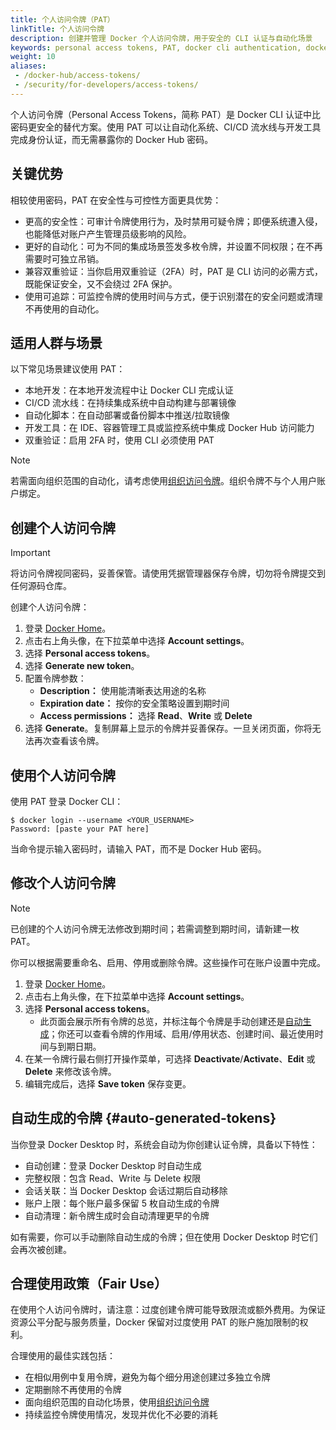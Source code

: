 ```yaml
---
title: 个人访问令牌（PAT）
linkTitle: 个人访问令牌
description: 创建并管理 Docker 个人访问令牌，用于安全的 CLI 认证与自动化场景
keywords: personal access tokens, PAT, docker cli authentication, docker hub security, programmatic access, 个人访问令牌, 访问令牌
weight: 10
aliases:
 - /docker-hub/access-tokens/
 - /security/for-developers/access-tokens/
---
```


个人访问令牌（Personal Access Tokens，简称 PAT）是 Docker CLI 认证中比密码更安全的替代方案。使用 PAT 可以让自动化系统、CI/CD 流水线与开发工具完成身份认证，而无需暴露你的 Docker Hub 密码。

## 关键优势

相较使用密码，PAT 在安全性与可控性方面更具优势：

- 更高的安全性：可审计令牌使用行为，及时禁用可疑令牌；即便系统遭入侵，也能降低对账户产生管理员级影响的风险。
- 更好的自动化：可为不同的集成场景签发多枚令牌，并设置不同权限；在不再需要时可独立吊销。
- 兼容双重验证：当你启用双重验证（2FA）时，PAT 是 CLI 访问的必需方式，既能保证安全，又不会绕过 2FA 保护。
- 使用可追踪：可监控令牌的使用时间与方式，便于识别潜在的安全问题或清理不再使用的自动化。

## 适用人群与场景

以下常见场景建议使用 PAT：

- 本地开发：在本地开发流程中让 Docker CLI 完成认证
- CI/CD 流水线：在持续集成系统中自动构建与部署镜像
- 自动化脚本：在自动部署或备份脚本中推送/拉取镜像
- 开发工具：在 IDE、容器管理工具或监控系统中集成 Docker Hub 访问能力
- 双重验证：启用 2FA 时，使用 CLI 必须使用 PAT

> [!NOTE]
>
> 若需面向组织范围的自动化，请考虑使用[组织访问令牌](/manuals/enterprise/security/access-tokens.md)。组织令牌不与个人用户账户绑定。

## 创建个人访问令牌

> [!IMPORTANT]
>
> 将访问令牌视同密码，妥善保管。请使用凭据管理器保存令牌，切勿将令牌提交到任何源码仓库。

创建个人访问令牌：

1. 登录 [Docker Home](https://app.docker.com/)。
1. 点击右上角头像，在下拉菜单中选择 **Account settings**。
1. 选择 **Personal access tokens**。
1. 选择 **Generate new token**。
1. 配置令牌参数：
   - **Description：** 使用能清晰表达用途的名称
   - **Expiration date：** 按你的安全策略设置到期时间
   - **Access permissions：** 选择 **Read**、**Write** 或 **Delete**
1. 选择 **Generate**。复制屏幕上显示的令牌并妥善保存。一旦关闭页面，你将无法再次查看该令牌。

## 使用个人访问令牌

使用 PAT 登录 Docker CLI：

```console
$ docker login --username <YOUR_USERNAME>
Password: [paste your PAT here]
```

当命令提示输入密码时，请输入 PAT，而不是 Docker Hub 密码。

## 修改个人访问令牌

> [!NOTE]
>
> 已创建的个人访问令牌无法修改到期时间；若需调整到期时间，请新建一枚 PAT。

你可以根据需要重命名、启用、停用或删除令牌。这些操作可在账户设置中完成。

1. 登录 [Docker Home](https://app.docker.com/login)。
1. 点击右上角头像，在下拉菜单中选择 **Account settings**。
1. 选择 **Personal access tokens**。
      - 此页面会展示所有令牌的总览，并标注每个令牌是手动创建还是[自动生成](#auto-generated-tokens)；你还可以查看令牌的作用域、启用/停用状态、创建时间、最近使用时间与到期日期。
1. 在某一令牌行最右侧打开操作菜单，可选择 **Deactivate**/**Activate**、**Edit** 或 **Delete** 来修改该令牌。
1. 编辑完成后，选择 **Save token** 保存变更。

## 自动生成的令牌 {#auto-generated-tokens}

当你登录 Docker Desktop 时，系统会自动为你创建认证令牌，具备以下特性：

- 自动创建：登录 Docker Desktop 时自动生成
- 完整权限：包含 Read、Write 与 Delete 权限
- 会话关联：当 Docker Desktop 会话过期后自动移除
- 账户上限：每个账户最多保留 5 枚自动生成的令牌
- 自动清理：新令牌生成时会自动清理更早的令牌

如有需要，你可以手动删除自动生成的令牌；但在使用 Docker Desktop 时它们会再次被创建。

## 合理使用政策（Fair Use）

在使用个人访问令牌时，请注意：过度创建令牌可能导致限流或额外费用。为保证资源公平分配与服务质量，Docker 保留对过度使用 PAT 的账户施加限制的权利。

合理使用的最佳实践包括：

- 在相似用例中复用令牌，避免为每个细分用途创建过多独立令牌
- 定期删除不再使用的令牌
- 面向组织范围的自动化场景，使用[组织访问令牌](/manuals/enterprise/security/access-tokens.md)
- 持续监控令牌使用情况，发现并优化不必要的消耗
